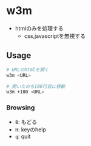 # w3m

* htmlのみを処理する
  * css,javascriptを無視する


## Usage

```sh
# URLのhtmlを開く
w3m <URL>

# 開いたのち100行目に移動
w3m +100 <URL>
```

### Browsing

* `B`: もどる
* `H`: keyのhelp
* `q`: quit
